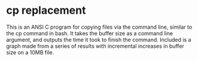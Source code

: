 # cp replacement

This is an ANSI C program for copying files via the command line, similar to the cp command in bash. It takes the buffer size as a command line argument, and outputs the time it took to finish the command. Included is a graph made from a series of results with incremental increases in buffer size on a 10MB file.